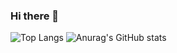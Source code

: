 ### Hi there 👋


![Top Langs](https://github-readme-stats.vercel.app/api/top-langs/?username=your-username&layout=compact)
![Anurag's GitHub stats](https://github-readme-stats.vercel.app/api?username=renatog17&show_icons=true)
<!--
**renatog17/renatog17** is a ✨ _special_ ✨ repository because its `README.md` (this file) appears on your GitHub profile.

Here are some ideas to get you started:

- 🔭 I’m currently working on ...
- 🌱 I’m currently learning ...
- 👯 I’m looking to collaborate on ...
- 🤔 I’m looking for help with ...
- 💬 Ask me about ...
- 📫 How to reach me: ...
- 😄 Pronouns: ...
- ⚡ Fun fact: ...
-->
